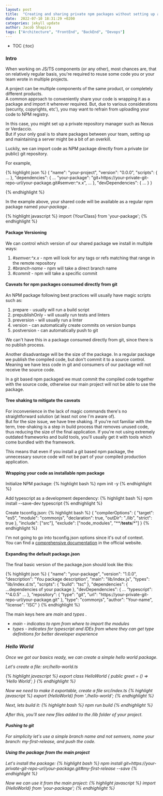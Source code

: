 ```yaml
---
layout: post
title:  "Creating and sharing private npm packages without setting up a repository manager, using git urls" 
date:  2022-07-10 18:31:29 +0200
categories: jekyll update
author: Jacob Shapira
tags: ["Architecture", "FrontEnd", "BackEnd", "Devops"]
---
```


* TOC
{:toc}


### Intro
When working on JS/TS components (or any other), most chances are, that on relatively regular basis, you're required to reuse some code you or your team wrote in multiple projects. 

A project can be multiple components of the same product, or completely different products.  
A common approach to conveniently share your code is wrapping it as a package and import it wherever required. 
But, due to various considerations (security, copyrights, etc'), you may want to refrain from uploading your code to NPM registry.  

In this case, you might set up a private repository manager such as Nexus or Verdaccio.  
But if your only goal is to share packages between your team, setting up and maintaining a server might be a bit of an overkill.  

Luckily, we can import code as NPM package directly from a private (or public) git repository.

For example, 

{% highlight json %}
{
  "name": "your-project",
  "version": "0.0.0",
  "scripts": {
    ...
  },
  "dependencies": {
    ...
    "your-package": "git+https://your-private-git-repo-url/your-package.git#semver:^x.x",
    ...
  },
  "devDependencies": {
    ...
  }
}

{% endhighlight %}

In the example above, your shared code will be available as a regular npm package named <i>your-package</i> .

{% highlight javascript %}
import {YourClass} from 'your-package';
{% endhighlight %}

#### Package Versioning
We can control which version of our shared package we install in multiple ways:
1. <i>#semver:^x.x</i> - npm will look for any tags or refs matching that range in the remote repository
2. <i>#branch-name</i> - npm will take a direct branch name
3. <i>#commit</i> - npm will take a specific commit

#### Caveats for npm packages consumed directly from git
An NPM package following best practices will usually have magic scripts such as:
1. prepare - usually will run a build script
2. prepublishOnly - will usually run tests and linters
3. preversion - will usually run a linter
4. version - can automatically create commits on version bumps
5. postversion - can automatically push to git 

We can't have this in a package consumed directly from git, since there is no publish process.

Another disadvantage will be the size of the package. 
In a regular package we publish the compiled code, but don't commit it to a source control.
Meaning we have less code in git and consumers of our package will not receive the source code.

In a git based npm packaged we must commit the compiled code together with the source code, otherwise our main project
will not be able to use the package.

#### Tree shaking to mitigate the caveats
For inconvenience in the lack of magic commands there's no straightforward solution (at least not one I'm aware of).  
But for the size issue, we have tree shaking.
If you're not familiar with the term, tree-shaking is a step in build process that removes unused code, thus reducing the size of the final application.
If you're not using extremely outdated frameworks and build tools, you'll usually get it with tools which come bundled with the framework.

This means that even if you install a git based npm package, the unnecessary source code will not be part of your compiled production application.


#### Wrapping your code as installable npm package
Initialize NPM package:
{% highlight bash %}
npm init -y
{% endhighlight %}
 

Add typescript as a development dependency:
{% highlight bash %}
npm install --save-dev typescript
{% endhighlight %}
 

Create tsconfig.json:
{% highlight bash %}
{
  "compilerOptions": {
    "target": "es5",
    "module": "commonjs",
    "declaration": true,
    "outDir": "./lib",
    "strict": true
  },
  "include": ["src"],
  "exclude": ["node_modules", "**/__tests__/*"]
}
{% endhighlight %}


I'm not going to go into tsconfig.json options since it's out of context.  
You can find a <a href="https://www.typescriptlang.org/tsconfig" target="_blank">comprehensive documentation</a> in the official website.

#### Expanding the default package.json
The final basic version of the package.json should look like this:

{% highlight json %}
{
  "name": "your-package",
  "version": "1.0.0",
  "description": "You package description",
  "main": "lib/index.js",
  "types": "lib/index.d.ts",
  "scripts": {
    "build": "tsc"
  },
  "dependencies": {
    ...dependencies of your package
  },
  "devDependencies": {
    ...
    "typescript": "^4.0.5"
    ...
  },
  "repository": {
    "type": "git",
    "url": "https://your-private-git-repo-url/your-package.git"
  },
  "type": "commonjs",
  "author": "Your-name",
  "license": "ISC"
}
{% endhighlight %}

The main keys here are <i>main</i> and <i>types</i> .

- <i>main<i/> - indicates to npm from where to import the modules
- <i>types</i> - indicates for typescript and IDEs from where they can get type definitions for better developer experience

### Hello World
Once we got our basics ready, we can create a simple hello world package.

Let's create a file: <i>src/hello-world.ts<i>

{% highlight javascript %}
export class HelloWorld {
    public greet = () => 'Hello World';
}
{% endhighlight %}

Now we need to make it exportable, create a file <i>src/index.ts</i>
{% highlight javascript %}
export {HelloWorld} from './hello-world';
{% endhighlight %}


Next, lets build it:
{% highlight bash %}
npm run build
{% endhighlight %}

After this, you'll see new files added to the <i>/lib</i> folder of your project.

#### Pushing to git
For simplicity let's use a simple branch name and not semvers, name your branch: <i>my-first-release</i>, and push the code.

#### Using the package from the main project
Let's install the package:
{% highlight bash %}
npm install git+https://your-private-git-repo-url/your-package.git#my-first-release --save
{% endhighlight %}

Now we can use it from the main project:
{% highlight javascript %}
import {HelloWorld} from 'your-package';
{% endhighlight %}